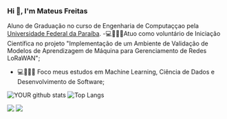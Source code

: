 

### Hi 👋, I'm Mateus Freitas
 Aluno de Graduação no curso de Engenharia de Computaççao pela [Universidade Federal da Paraíba](https://www.ufpb.br/).
-💻👨🏽‍🏫Atuo como voluntário de Iniciação Científica no projeto "Implementação de um Ambiente de Validação de Modelos de Aprendizagem de Máquina para Gerenciamento de Redes LoRaWAN";
- 💻👨🏽‍🔬 Foco meus estudos em Machine Learning, Ciência de Dados e Desenvolvimento de Software;

![YOUR github stats](https://github-readme-stats.vercel.app/api?username=MateusFreitas-C)
![Top Langs](https://github-readme-stats.vercel.app/api/top-langs/?username=MateusFreitas-C)

[<img src = "https://img.shields.io/badge/mateus__freitascorreia@hotmail.com-0078D4?style=for-the-badge&logo=microsoft-outlook&logoColor=white">](mailto:mateus_freitascorreia@hotmail.com)
[<img src = "https://img.shields.io/badge/LinkedIn-0077B5?style=for-the-badge&logo=linkedin&logoColor=white">](https://www.linkedin.com/in/mateus-freitas-63753b20b/)

